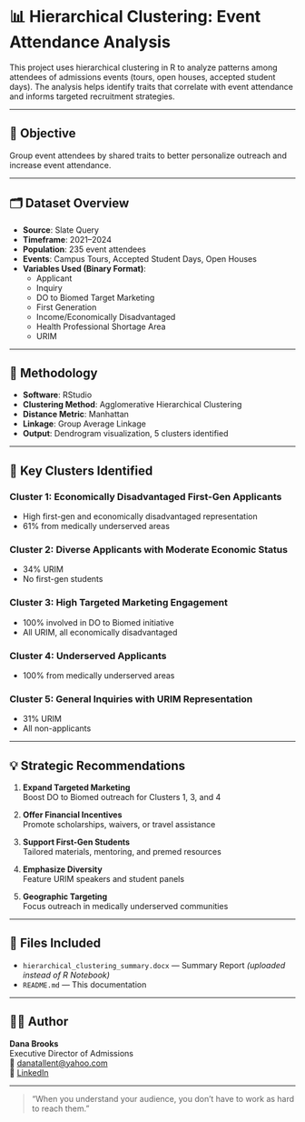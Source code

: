 # 📊 Hierarchical Clustering: Event Attendance Analysis

This project uses hierarchical clustering in R to analyze patterns among attendees of admissions events (tours, open houses, accepted student days). The analysis helps identify traits that correlate with event attendance and informs targeted recruitment strategies.

---

## 🎯 Objective

Group event attendees by shared traits to better personalize outreach and increase event attendance.

---

## 🗂️ Dataset Overview

- **Source**: Slate Query
- **Timeframe**: 2021–2024
- **Population**: 235 event attendees  
- **Events**: Campus Tours, Accepted Student Days, Open Houses  
- **Variables Used (Binary Format)**:
  - Applicant
  - Inquiry
  - DO to Biomed Target Marketing
  - First Generation
  - Income/Economically Disadvantaged
  - Health Professional Shortage Area
  - URIM

---

## 🧪 Methodology

- **Software**: RStudio  
- **Clustering Method**: Agglomerative Hierarchical Clustering  
- **Distance Metric**: Manhattan  
- **Linkage**: Group Average Linkage  
- **Output**: Dendrogram visualization, 5 clusters identified

---

## 📌 Key Clusters Identified

### Cluster 1: Economically Disadvantaged First-Gen Applicants
- High first-gen and economically disadvantaged representation  
- 61% from medically underserved areas  

### Cluster 2: Diverse Applicants with Moderate Economic Status  
- 34% URIM  
- No first-gen students  

### Cluster 3: High Targeted Marketing Engagement  
- 100% involved in DO to Biomed initiative  
- All URIM, all economically disadvantaged  

### Cluster 4: Underserved Applicants  
- 100% from medically underserved areas  

### Cluster 5: General Inquiries with URIM Representation  
- 31% URIM  
- All non-applicants

---

## 💡 Strategic Recommendations

1. **Expand Targeted Marketing**  
   Boost DO to Biomed outreach for Clusters 1, 3, and 4

2. **Offer Financial Incentives**  
   Promote scholarships, waivers, or travel assistance

3. **Support First-Gen Students**  
   Tailored materials, mentoring, and premed resources

4. **Emphasize Diversity**  
   Feature URIM speakers and student panels

5. **Geographic Targeting**  
   Focus outreach in medically underserved communities

---

## 📂 Files Included

- `hierarchical_clustering_summary.docx` — Summary Report *(uploaded instead of R Notebook)*
- `README.md` — This documentation

---

## 👩‍💼 Author

**Dana Brooks**  
Executive Director of Admissions  
📧 [danatallent@yahoo.com](mailto:danatallent@yahoo.com)  
🔗 [LinkedIn](https://linkedin.com/in/dana-tallent-brooks-a15977a0)

---

> “When you understand your audience, you don’t have to work as hard to reach them.”
